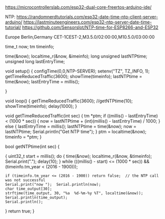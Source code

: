 https://microcontrollerslab.com/esp32-dual-core-freertos-arduino-ide/


NTP:
https://randomnerdtutorials.com/esp32-date-time-ntp-client-server-arduino/
https://lastminuteengineers.com/esp32-ntp-server-date-time-tutorial/
https://github.com/SensorsIot/NTP-time-for-ESP8266-and-ESP32

Europe	Berlin,Germany	CET-1CEST-2,M3.5.0/02:00:00,M10.5.0/03:00:00

time_t now;
tm timeinfo;



time(&now);
localtime_r(&now, &imeinfo);
long unsigned lastNTPtime;
unsigned long lastEntryTime;

void setup() {
  configTime(0,0,NTP-SERVER);
  setenv("TZ", TZ_INFO, 1);
 getTimeReducedTraffic(3600);
  showTime(timeinfo);
  lastNTPtime = time(&now);
  lastEntryTime = millis();

}

void loop() {
  getTimeReducedTraffic(3600);
  //getNTPtime(10);
  showTime(timeinfo);
  delay(1000);
}

void getTimeReducedTraffic(int sec) {
  tm *ptm;
  if ((millis() - lastEntryTime) < (1000 * sec)) {
    now = lastNTPtime + (int)(millis() - lastEntryTime) / 1000;
  } else {
    lastEntryTime = millis();
    lastNTPtime = time(&now);
    now = lastNTPtime;
    Serial.println("Get NTP time");
  }
  ptm = localtime(&now);
  timeinfo = *ptm;
  }


bool getNTPtime(int sec) {

  {
    uint32_t start = millis();
    do {
      time(&now);
      localtime_r(&now, &timeinfo);
      Serial.print(".");
      delay(10);
    } while (((millis() - start) <= (1000 * sec)) && (timeinfo.tm_year < (2016 - 1900)));
    
    if (timeinfo.tm_year <= (2016 - 1900)) return false;  // the NTP call was not successful
    Serial.print("now ");  Serial.println(now);
    char time_output[30];
    strftime(time_output, 30, "%a  %d-%m-%y %T", localtime(&now));
    Serial.println(time_output);
    Serial.println();
  
  }
  return true;
}
